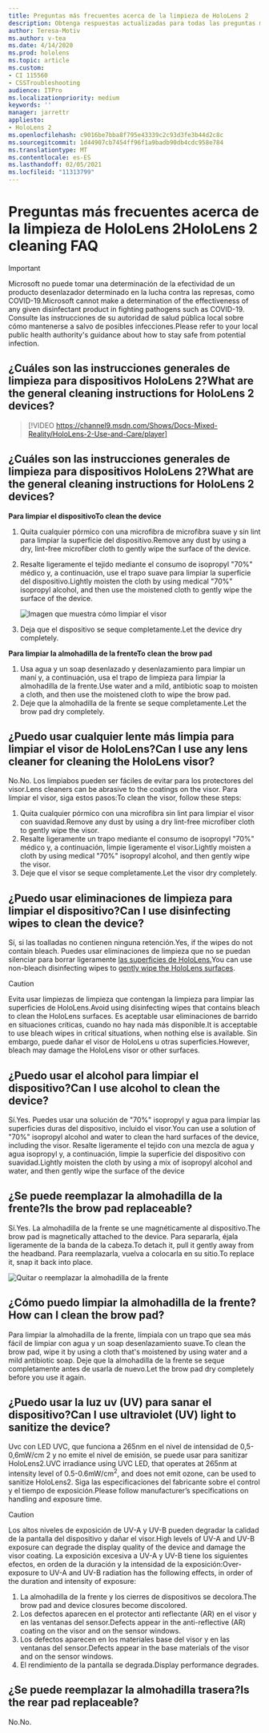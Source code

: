```yaml
---
title: Preguntas más frecuentes acerca de la limpieza de HoloLens 2
description: Obtenga respuestas actualizadas para todas las preguntas más frecuentes para limpiar y mantener su dispositivo HoloLens 2.
author: Teresa-Motiv
ms.author: v-tea
ms.date: 4/14/2020
ms.prod: hololens
ms.topic: article
ms.custom:
- CI 115560
- CSSTroubleshooting
audience: ITPro
ms.localizationpriority: medium
keywords: ''
manager: jarrettr
appliesto:
- HoloLens 2
ms.openlocfilehash: c9016be7bba8f795e43339c2c93d3fe3b44d2c8c
ms.sourcegitcommit: 1d44907cb7454ff96f1a9badb90db4cdc958e784
ms.translationtype: MT
ms.contentlocale: es-ES
ms.lasthandoff: 02/05/2021
ms.locfileid: "11313799"
---
```

# <span data-ttu-id="11c0c-103">Preguntas más frecuentes acerca de la limpieza de HoloLens 2</span><span class="sxs-lookup"><span data-stu-id="11c0c-103">HoloLens 2 cleaning FAQ</span></span>

> [!IMPORTANT]  
> <span data-ttu-id="11c0c-104">Microsoft no puede tomar una determinación de la efectividad de un producto desenlazador determinado en la lucha contra las represas, como COVID-19.</span><span class="sxs-lookup"><span data-stu-id="11c0c-104">Microsoft cannot make a determination of the effectiveness of any given disinfectant product in fighting pathogens such as COVID-19.</span></span> <span data-ttu-id="11c0c-105">Consulte las instrucciones de su autoridad de salud pública local sobre cómo mantenerse a salvo de posibles infecciones.</span><span class="sxs-lookup"><span data-stu-id="11c0c-105">Please refer to your local public health authority's guidance about how to stay safe from potential infection.</span></span>  

## <span data-ttu-id="11c0c-106">¿Cuáles son las instrucciones generales de limpieza para dispositivos HoloLens 2?</span><span class="sxs-lookup"><span data-stu-id="11c0c-106">What are the general cleaning instructions for HoloLens 2 devices?</span></span>

> [!VIDEO https://channel9.msdn.com/Shows/Docs-Mixed-Reality/HoloLens-2-Use-and-Care/player]
## <span data-ttu-id="11c0c-107">¿Cuáles son las instrucciones generales de limpieza para dispositivos HoloLens 2?</span><span class="sxs-lookup"><span data-stu-id="11c0c-107">What are the general cleaning instructions for HoloLens 2 devices?</span></span>
<!-- <iframe src="https://channel9.msdn.com/Shows/Docs-Mixed-Reality/HoloLens-2-Use-and-Care/player" width="960" height="540" allowFullScreen frameBorder="0" title="HoloLens 2 Use and Care - Microsoft Channel 9 Video"></iframe> -->

**<span data-ttu-id="11c0c-108">Para limpiar el dispositivo</span><span class="sxs-lookup"><span data-stu-id="11c0c-108">To clean the device</span></span>**

1. <span data-ttu-id="11c0c-109">Quita cualquier pórmico con una microfibra de microfibra suave y sin lint para limpiar la superficie del dispositivo.</span><span class="sxs-lookup"><span data-stu-id="11c0c-109">Remove any dust by using a dry, lint-free microfiber cloth to gently wipe the surface of the device.</span></span>
1. <span data-ttu-id="11c0c-110">Resalte ligeramente el tejido mediante el consumo de isopropyl "70%" médico y, a continuación, use el trapo suave para limpiar la superficie del dispositivo.</span><span class="sxs-lookup"><span data-stu-id="11c0c-110">Lightly moisten the cloth by using medical "70%" isopropyl alcohol, and then use the moistened cloth to gently wipe the surface of the device.</span></span>

   ![Imagen que muestra cómo limpiar el visor](images/hololens-cleaning-visor.png)

1. <span data-ttu-id="11c0c-112">Deja que el dispositivo se seque completamente.</span><span class="sxs-lookup"><span data-stu-id="11c0c-112">Let the device dry completely.</span></span>

**<span data-ttu-id="11c0c-113">Para limpiar la almohadilla de la frente</span><span class="sxs-lookup"><span data-stu-id="11c0c-113">To clean the brow pad</span></span>**

1. <span data-ttu-id="11c0c-114">Usa agua y un soap desenlazado y desenlazamiento para limpiar un maní y, a continuación, usa el trapo de limpieza para limpiar la almohadilla de la frente.</span><span class="sxs-lookup"><span data-stu-id="11c0c-114">Use water and a mild, antibiotic soap to moisten a cloth, and then use the moistened cloth to wipe the brow pad.</span></span>
1. <span data-ttu-id="11c0c-115">Deje que la almohadilla de la frente se seque completamente.</span><span class="sxs-lookup"><span data-stu-id="11c0c-115">Let the brow pad dry completely.</span></span>

## <span data-ttu-id="11c0c-116">¿Puedo usar cualquier lente más limpia para limpiar el visor de HoloLens?</span><span class="sxs-lookup"><span data-stu-id="11c0c-116">Can I use any lens cleaner for cleaning the HoloLens visor?</span></span>

<span data-ttu-id="11c0c-117">No.</span><span class="sxs-lookup"><span data-stu-id="11c0c-117">No.</span></span> <span data-ttu-id="11c0c-118">Los limpiabos pueden ser fáciles de evitar para los protectores del visor.</span><span class="sxs-lookup"><span data-stu-id="11c0c-118">Lens cleaners can be abrasive to the coatings on the visor.</span></span> <span data-ttu-id="11c0c-119">Para limpiar el visor, siga estos pasos:</span><span class="sxs-lookup"><span data-stu-id="11c0c-119">To clean the visor, follow these steps:</span></span>  

1. <span data-ttu-id="11c0c-120">Quita cualquier pórmico con una microfibra sin lint para limpiar el visor con suavidad.</span><span class="sxs-lookup"><span data-stu-id="11c0c-120">Remove any dust by using a dry lint-free microfiber cloth to gently wipe the visor.</span></span>
1. <span data-ttu-id="11c0c-121">Resalte ligeramente un trapo mediante el consumo de isopropyl "70%" médico y, a continuación, limpie ligeramente el visor.</span><span class="sxs-lookup"><span data-stu-id="11c0c-121">Lightly moisten a cloth by using medical "70%" isopropyl alcohol, and then gently wipe the visor.</span></span>
1. <span data-ttu-id="11c0c-122">Deje que el visor se seque completamente.</span><span class="sxs-lookup"><span data-stu-id="11c0c-122">Let the visor dry completely.</span></span>

## <span data-ttu-id="11c0c-123">¿Puedo usar eliminaciones de limpieza para limpiar el dispositivo?</span><span class="sxs-lookup"><span data-stu-id="11c0c-123">Can I use disinfecting wipes to clean the device?</span></span>

<span data-ttu-id="11c0c-124">Sí, si las toalladas no contienen ninguna retención.</span><span class="sxs-lookup"><span data-stu-id="11c0c-124">Yes, if the wipes do not contain bleach.</span></span> <span data-ttu-id="11c0c-125">Puedes usar eliminaciones de limpieza que no se puedan silenciar para borrar ligeramente [las superficies de HoloLens.](#what-are-the-general-cleaning-instructions-for-hololens-2-devices)</span><span class="sxs-lookup"><span data-stu-id="11c0c-125">You can use non-bleach disinfecting wipes to [gently wipe the HoloLens surfaces](#what-are-the-general-cleaning-instructions-for-hololens-2-devices).</span></span>  

> [!CAUTION]  
> <span data-ttu-id="11c0c-126">Evita usar limpiezas de limpieza que contengan la limpieza para limpiar las superficies de HoloLens.</span><span class="sxs-lookup"><span data-stu-id="11c0c-126">Avoid using disinfecting wipes that contains bleach to clean the HoloLens surfaces.</span></span> <span data-ttu-id="11c0c-127">Es aceptable usar eliminaciones de barrido en situaciones críticas, cuando no hay nada más disponible.</span><span class="sxs-lookup"><span data-stu-id="11c0c-127">It is acceptable to use bleach wipes in critical situations, when nothing else is available.</span></span> <span data-ttu-id="11c0c-128">Sin embargo, puede dañar el visor de HoloLens u otras superficies.</span><span class="sxs-lookup"><span data-stu-id="11c0c-128">However, bleach may damage the HoloLens visor or other surfaces.</span></span>

## <span data-ttu-id="11c0c-129">¿Puedo usar el alcohol para limpiar el dispositivo?</span><span class="sxs-lookup"><span data-stu-id="11c0c-129">Can I use alcohol to clean the device?</span></span>

<span data-ttu-id="11c0c-130">Sí.</span><span class="sxs-lookup"><span data-stu-id="11c0c-130">Yes.</span></span> <span data-ttu-id="11c0c-131">Puedes usar una solución de "70%" isopropyl y agua para limpiar las superficies duras del dispositivo, incluido el visor.</span><span class="sxs-lookup"><span data-stu-id="11c0c-131">You can use a solution of "70%" isopropyl alcohol and water to clean the hard surfaces of the device, including the visor.</span></span> <span data-ttu-id="11c0c-132">Resalte ligeramente el tejido con una mezcla de agua y agua isopropyl y, a continuación, limpie la superficie del dispositivo con suavidad.</span><span class="sxs-lookup"><span data-stu-id="11c0c-132">Lightly moisten the cloth by using a mix of isopropyl alcohol and water, and then gently wipe the surface of the device</span></span>

## <span data-ttu-id="11c0c-133">¿Se puede reemplazar la almohadilla de la frente?</span><span class="sxs-lookup"><span data-stu-id="11c0c-133">Is the brow pad replaceable?</span></span>

<span data-ttu-id="11c0c-134">Sí.</span><span class="sxs-lookup"><span data-stu-id="11c0c-134">Yes.</span></span> <span data-ttu-id="11c0c-135">La almohadilla de la frente se une magnéticamente al dispositivo.</span><span class="sxs-lookup"><span data-stu-id="11c0c-135">The brow pad is magnetically attached to the device.</span></span> <span data-ttu-id="11c0c-136">Para separarla, éjala ligeramente de la banda de la cabeza.</span><span class="sxs-lookup"><span data-stu-id="11c0c-136">To detach it, pull it gently away from the headband.</span></span> <span data-ttu-id="11c0c-137">Para reemplazarla, vuelva a colocarla en su sitio.</span><span class="sxs-lookup"><span data-stu-id="11c0c-137">To replace it, snap it back into place.</span></span>

![Quitar o reemplazar la almohadilla de la frente](images/hololens2-remove-browpad.png)

## <span data-ttu-id="11c0c-139">¿Cómo puedo limpiar la almohadilla de la frente?</span><span class="sxs-lookup"><span data-stu-id="11c0c-139">How can I clean the brow pad?</span></span>

<span data-ttu-id="11c0c-140">Para limpiar la almohadilla de la frente, límpiala con un trapo que sea más fácil de limpiar con agua y un soap desenlazamiento suave.</span><span class="sxs-lookup"><span data-stu-id="11c0c-140">To clean the brow pad, wipe it by using a cloth that's moistened by using water and a mild antibiotic soap.</span></span> <span data-ttu-id="11c0c-141">Deje que la almohadilla de la frente se seque completamente antes de usarla de nuevo.</span><span class="sxs-lookup"><span data-stu-id="11c0c-141">Let the brow pad dry completely before you use it again.</span></span>

## <span data-ttu-id="11c0c-142">¿Puedo usar la luz uv (UV) para sanar el dispositivo?</span><span class="sxs-lookup"><span data-stu-id="11c0c-142">Can I use ultraviolet (UV) light to sanitize the device?</span></span>

<span data-ttu-id="11c0c-143">Uvc con LED UVC, que funciona a 265nm en el nivel de intensidad de 0,5-0,6mW/cm 2 y no emite el nivel de emisión, se puede usar para <sup> </sup> sanitizar HoloLens2.</span><span class="sxs-lookup"><span data-stu-id="11c0c-143">UVC irradiance using UVC LED, that operates at 265nm at intensity level of 0.5-0.6mW/cm<sup>2</sup>, and does not emit ozone, can be used to sanitize HoloLens2.</span></span> <span data-ttu-id="11c0c-144">Siga las especificaciones del fabricante sobre el control y el tiempo de exposición.</span><span class="sxs-lookup"><span data-stu-id="11c0c-144">Please follow manufacturer’s specifications on handling and exposure time.</span></span>

> [!CAUTION]  
> <span data-ttu-id="11c0c-145">Los altos niveles de exposición de UV-A y UV-B pueden degradar la calidad de la pantalla del dispositivo y dañar el visor.</span><span class="sxs-lookup"><span data-stu-id="11c0c-145">High levels of UV-A and UV-B exposure can degrade the display quality of the device and damage the visor coating.</span></span> <span data-ttu-id="11c0c-146">La exposición excesiva a UV-A y UV-B tiene los siguientes efectos, en orden de la duración y la intensidad de la exposición:</span><span class="sxs-lookup"><span data-stu-id="11c0c-146">Over-exposure to UV-A and UV-B radiation has the following effects, in order of the duration and intensity of exposure:</span></span>
>  
> 1. <span data-ttu-id="11c0c-147">La almohadilla de la frente y los cierres de dispositivos se decolora.</span><span class="sxs-lookup"><span data-stu-id="11c0c-147">The brow pad and device closures become discolored.</span></span>
> 1. <span data-ttu-id="11c0c-148">Los defectos aparecen en el protector anti reflectante (AR) en el visor y en las ventanas del sensor.</span><span class="sxs-lookup"><span data-stu-id="11c0c-148">Defects appear in the anti-reflective (AR) coating on the visor and on the sensor windows.</span></span>
> 1. <span data-ttu-id="11c0c-149">Los defectos aparecen en los materiales base del visor y en las ventanas del sensor.</span><span class="sxs-lookup"><span data-stu-id="11c0c-149">Defects appear in the base materials of the visor and on the sensor windows.</span></span>
> 1. <span data-ttu-id="11c0c-150">El rendimiento de la pantalla se degrada.</span><span class="sxs-lookup"><span data-stu-id="11c0c-150">Display performance degrades.</span></span>

## <span data-ttu-id="11c0c-151">¿Se puede reemplazar la almohadilla trasera?</span><span class="sxs-lookup"><span data-stu-id="11c0c-151">Is the rear pad replaceable?</span></span>

<span data-ttu-id="11c0c-152">No.</span><span class="sxs-lookup"><span data-stu-id="11c0c-152">No.</span></span>
